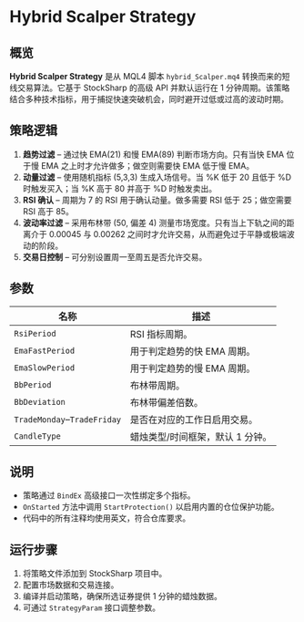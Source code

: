 # Hybrid Scalper Strategy

## 概览

**Hybrid Scalper Strategy** 是从 MQL4 脚本 `hybrid_Scalper.mq4` 转换而来的短线交易算法。它基于 StockSharp 的高级 API 并默认运行在 1 分钟周期。该策略结合多种技术指标，用于捕捉快速突破机会，同时避开过低或过高的波动时期。

## 策略逻辑

1. **趋势过滤** – 通过快 EMA(21) 和慢 EMA(89) 判断市场方向。只有当快 EMA 位于慢 EMA 之上时才允许做多；做空则需要快 EMA 低于慢 EMA。
2. **动量过滤** – 使用随机指标 (5,3,3) 生成入场信号。当 %K 低于 20 且低于 %D 时触发买入；当 %K 高于 80 并高于 %D 时触发卖出。
3. **RSI 确认** – 周期为 7 的 RSI 用于确认动量。做多需要 RSI 低于 25；做空需要 RSI 高于 85。
4. **波动率过滤** – 采用布林带 (50, 偏差 4) 测量市场宽度。只有当上下轨之间的距离介于 0.00045 与 0.00262 之间时才允许交易，从而避免过于平静或极端波动的阶段。
5. **交易日控制** – 可分别设置周一至周五是否允许交易。

## 参数

| 名称 | 描述 |
| ---- | ---- |
| `RsiPeriod` | RSI 指标周期。 |
| `EmaFastPeriod` | 用于判定趋势的快 EMA 周期。 |
| `EmaSlowPeriod` | 用于判定趋势的慢 EMA 周期。 |
| `BbPeriod` | 布林带周期。 |
| `BbDeviation` | 布林带偏差倍数。 |
| `TradeMonday`–`TradeFriday` | 是否在对应的工作日启用交易。 |
| `CandleType` | 蜡烛类型/时间框架，默认 1 分钟。 |

## 说明

- 策略通过 `BindEx` 高级接口一次性绑定多个指标。
- `OnStarted` 方法中调用 `StartProtection()` 以启用内置的仓位保护功能。
- 代码中的所有注释均使用英文，符合仓库要求。

## 运行步骤

1. 将策略文件添加到 StockSharp 项目中。
2. 配置市场数据和交易连接。
3. 编译并启动策略，确保所选证券提供 1 分钟的蜡烛数据。
4. 可通过 `StrategyParam` 接口调整参数。
